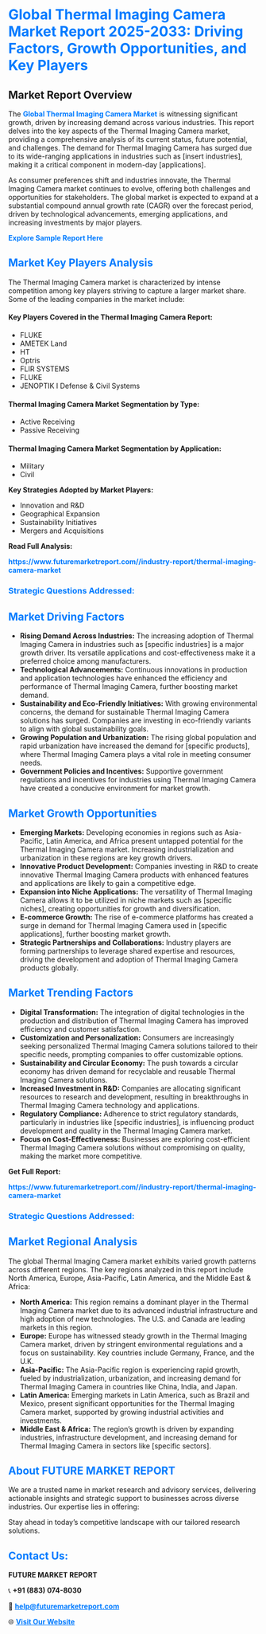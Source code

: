 <h1 style="color: #007BFF;">Global Thermal Imaging Camera Market Report 2025-2033: Driving Factors, Growth Opportunities, and Key Players</h1>

<section id="overview">
<h2>Market Report Overview</h2>
<p>The <a href="https://www.futuremarketreport.com//industry-report/thermal-imaging-camera-market" style="color: #007BFF; text-decoration: none;"><strong>Global Thermal Imaging Camera Market</strong></a> is witnessing significant growth, driven by increasing demand across various industries. This report delves into the key aspects of the Thermal Imaging Camera market, providing a comprehensive analysis of its current status, future potential, and challenges. The demand for Thermal Imaging Camera has surged due to its wide-ranging applications in industries such as [insert industries], making it a critical component in modern-day [applications].</p>
<p>As consumer preferences shift and industries innovate, the Thermal Imaging Camera market continues to evolve, offering both challenges and opportunities for stakeholders. The global market is expected to expand at a substantial compound annual growth rate (CAGR) over the forecast period, driven by technological advancements, emerging applications, and increasing investments by major players.</p>
</section>

<section id="overview">
<p><a href="https://www.futuremarketreport.com//request-sample/reportId=81498" style="color: #007BFF; text-decoration: none;"><strong>Explore Sample Report Here</strong></a></p>
</section>

<section id="key-players">
<h2 style="color: #007BFF;">Market Key Players Analysis</h2>
<p>The Thermal Imaging Camera market is characterized by intense competition among key players striving to capture a larger market share. Some of the leading companies in the market include:</p>
<h4>Key Players Covered in the Thermal Imaging Camera Report:</h4>
<ul><li>FLUKE</li><li>AMETEK Land</li><li>HT</li><li>Optris</li><li>FLIR SYSTEMS</li><li>FLUKE</li><li>JENOPTIK I Defense &amp; Civil Systems</li></ul>
<h4>Thermal Imaging Camera Market Segmentation by Type:</h4>
<ul><li>Active Receiving</li><li>Passive Receiving</li></ul>

<h4>Thermal Imaging Camera Market Segmentation by Application:</h4>
<ul><li>Military</li><li>Civil</li></ul>
<p><strong>Key Strategies Adopted by Market Players:</strong></p>
<ul>
<li>Innovation and R&D</li>
<li>Geographical Expansion</li>
<li>Sustainability Initiatives</li>
<li>Mergers and Acquisitions</li>
</ul>
</section>

<section>
<p><strong>Read Full Analysis: </strong></p><a href="https://www.futuremarketreport.com//industry-report/thermal-imaging-camera-market" style="color: #007BFF; text-decoration: none;"><strong>https://www.futuremarketreport.com//industry-report/thermal-imaging-camera-market</strong></a>
<h3 style="color: #007BFF;">Strategic Questions Addressed:</h3>
</section>

<section id="driving-factors">
<h2 style="color: #007BFF;">Market Driving Factors</h2>
<ul>
<li><strong>Rising Demand Across Industries:</strong> The increasing adoption of Thermal Imaging Camera in industries such as [specific industries] is a major growth driver. Its versatile applications and cost-effectiveness make it a preferred choice among manufacturers.</li>
<li><strong>Technological Advancements:</strong> Continuous innovations in production and application technologies have enhanced the efficiency and performance of Thermal Imaging Camera, further boosting market demand.</li>
<li><strong>Sustainability and Eco-Friendly Initiatives:</strong> With growing environmental concerns, the demand for sustainable Thermal Imaging Camera solutions has surged. Companies are investing in eco-friendly variants to align with global sustainability goals.</li>
<li><strong>Growing Population and Urbanization:</strong> The rising global population and rapid urbanization have increased the demand for [specific products], where Thermal Imaging Camera plays a vital role in meeting consumer needs.</li>
<li><strong>Government Policies and Incentives:</strong> Supportive government regulations and incentives for industries using Thermal Imaging Camera have created a conducive environment for market growth.</li>
</ul>
</section>

<section id="growth-opportunities">
<h2 style="color: #007BFF;">Market Growth Opportunities</h2>
<ul>
<li><strong>Emerging Markets:</strong> Developing economies in regions such as Asia-Pacific, Latin America, and Africa present untapped potential for the Thermal Imaging Camera market. Increasing industrialization and urbanization in these regions are key growth drivers.</li>
<li><strong>Innovative Product Development:</strong> Companies investing in R&D to create innovative Thermal Imaging Camera products with enhanced features and applications are likely to gain a competitive edge.</li>
<li><strong>Expansion into Niche Applications:</strong> The versatility of Thermal Imaging Camera allows it to be utilized in niche markets such as [specific niches], creating opportunities for growth and diversification.</li>
<li><strong>E-commerce Growth:</strong> The rise of e-commerce platforms has created a surge in demand for Thermal Imaging Camera used in [specific applications], further boosting market growth.</li>
<li><strong>Strategic Partnerships and Collaborations:</strong> Industry players are forming partnerships to leverage shared expertise and resources, driving the development and adoption of Thermal Imaging Camera products globally.</li>
</ul>
</section>

<section id="trending-factors">
<h2 style="color: #007BFF;">Market Trending Factors</h2>
<ul>
<li><strong>Digital Transformation:</strong> The integration of digital technologies in the production and distribution of Thermal Imaging Camera has improved efficiency and customer satisfaction.</li>
<li><strong>Customization and Personalization:</strong> Consumers are increasingly seeking personalized Thermal Imaging Camera solutions tailored to their specific needs, prompting companies to offer customizable options.</li>
<li><strong>Sustainability and Circular Economy:</strong> The push towards a circular economy has driven demand for recyclable and reusable Thermal Imaging Camera solutions.</li>
<li><strong>Increased Investment in R&D:</strong> Companies are allocating significant resources to research and development, resulting in breakthroughs in Thermal Imaging Camera technology and applications.</li>
<li><strong>Regulatory Compliance:</strong> Adherence to strict regulatory standards, particularly in industries like [specific industries], is influencing product development and quality in the Thermal Imaging Camera market.</li>
<li><strong>Focus on Cost-Effectiveness:</strong> Businesses are exploring cost-efficient Thermal Imaging Camera solutions without compromising on quality, making the market more competitive.</li>
</ul>
</section>

<section>
<p><strong>Get Full Report: </strong></p><a href="https://www.futuremarketreport.com//industry-report/thermal-imaging-camera-market" style="color: #007BFF; text-decoration: none;"><strong>https://www.futuremarketreport.com//industry-report/thermal-imaging-camera-market</strong></a>
<h3 style="color: #007BFF;">Strategic Questions Addressed:</h3>
</section>


<section id="regional-analysis">
<h2 style="color: #007BFF;">Market Regional Analysis</h2>
<p>The global Thermal Imaging Camera market exhibits varied growth patterns across different regions. The key regions analyzed in this report include North America, Europe, Asia-Pacific, Latin America, and the Middle East & Africa:</p>
<ul>
<li><strong>North America:</strong> This region remains a dominant player in the Thermal Imaging Camera market due to its advanced industrial infrastructure and high adoption of new technologies. The U.S. and Canada are leading markets in this region.</li>
<li><strong>Europe:</strong> Europe has witnessed steady growth in the Thermal Imaging Camera market, driven by stringent environmental regulations and a focus on sustainability. Key countries include Germany, France, and the U.K.</li>
<li><strong>Asia-Pacific:</strong> The Asia-Pacific region is experiencing rapid growth, fueled by industrialization, urbanization, and increasing demand for Thermal Imaging Camera in countries like China, India, and Japan.</li>
<li><strong>Latin America:</strong> Emerging markets in Latin America, such as Brazil and Mexico, present significant opportunities for the Thermal Imaging Camera market, supported by growing industrial activities and investments.</li>
<li><strong>Middle East & Africa:</strong> The region’s growth is driven by expanding industries, infrastructure development, and increasing demand for Thermal Imaging Camera in sectors like [specific sectors].</li>
</ul>
</section>

<footer>
<h2 style="color: #007BFF;">About FUTURE MARKET REPORT</h2>
<p>We are a trusted name in market research and advisory services, delivering actionable insights and strategic support to businesses across diverse industries. Our expertise lies in offering:</p>

<p>Stay ahead in today’s competitive landscape with our tailored research solutions.</p>

<h2 style="color: #007BFF;">Contact Us:</h2>
<p><strong>FUTURE MARKET REPORT</strong></p>
<p>📞 <strong>+91 (883) 074-8030</strong></p>
<p>📧 <strong><a href="mailto:help@futuremarketreport.com" style="color: #007BFF;">help@futuremarketreport.com</a></strong></p>
<p>🌐 <strong><a href="https://www.futuremarketreport.com/" style="color: #007BFF;">Visit Our Website</a></strong></p>
</footer>